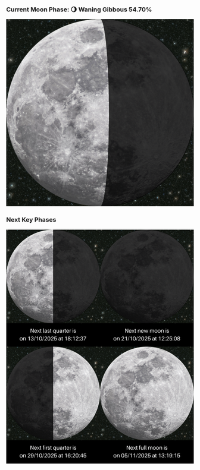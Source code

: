 ### Current Moon Phase: 🌖 Waning Gibbous 54.70%
![Moon Phase](moonphase.png)
### Next Key Phases
![Gallery](gallery.png)